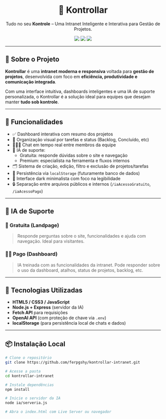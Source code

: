 <h1 align="center">🧠 Kontrollar</h1>
<p align="center">Tudo no seu <strong>Kontrole</strong> – Uma Intranet Inteligente e Interativa para Gestão de Projetos.</p>

<p align="center">
  <img src="https://img.shields.io/badge/status-em%20desenvolvimento-yellow?style=flat-square" />
  <img src="https://img.shields.io/badge/license-Custom-lightgrey?style=flat-square" />
  <img src="https://img.shields.io/badge/feito%20com-HTML%20%7C%20JS%20%7C%20Node.js-blue?style=flat-square" />
</p>

---

## 🚀 Sobre o Projeto

**Kontrollar** é uma **intranet moderna e responsiva** voltada para **gestão de projetos**, desenvolvida com foco em **eficiência, produtividade e comunicação integrada**.

Com uma interface intuitiva, dashboards inteligentes e uma IA de suporte personalizada, o Kontrollar é a solução ideal para equipes que desejam manter **tudo sob kontrole**.

---

## 🧩 Funcionalidades

- ✅ Dashboard interativa com resumo dos projetos
- 📁 Organização visual por tarefas e status (Backlog, Concluído, etc)
- 🧑‍🤝‍🧑 Chat em tempo real entre membros da equipe
- 🤖 IA de suporte:
  - Gratuita: responde dúvidas sobre o site e navegação
  - Premium: especialista na ferramenta e fluxos internos
- 🗂️ Sistema de criação, edição, filtro e exclusão de projetos/tarefas
- 💾 Persistência via `localStorage` (futuramente banco de dados)
- 💬 Interface dark minimalista com foco na legibilidade
- 🔒 Separação entre arquivos públicos e internos (`/iaAcessoGratuito`, `/iaAcessoPago`)

---

## 🧠 IA de Suporte

### 💬 Gratuita (Landpage)
> Responde perguntas sobre o site, funcionalidades e ajuda com navegação. Ideal para visitantes.

### 👨‍💻 Pago (Dashboard)
> IA treinada com as funcionalidades da intranet. Pode responder sobre o uso da dashboard, atalhos, status de projetos, backlog, etc.

---

## 🧱 Tecnologias Utilizadas

- **HTML5 / CSS3 / JavaScript**
- **Node.js + Express** (servidor da IA)
- **Fetch API** para requisições
- **OpenAI API** (com proteção de chave via `.env`)
- **localStorage** (para persistência local de chats e dados)

---

## 📦 Instalação Local

```bash
# Clone o repositório
git clone https://github.com/ferpgshy/kontrollar-intranet.git

# Acesse a pasta
cd kontrollar-intranet

# Instale dependências
npm install

# Inicie o servidor da IA
node ia/serveria.js

# Abra o index.html com Live Server ou navegador
